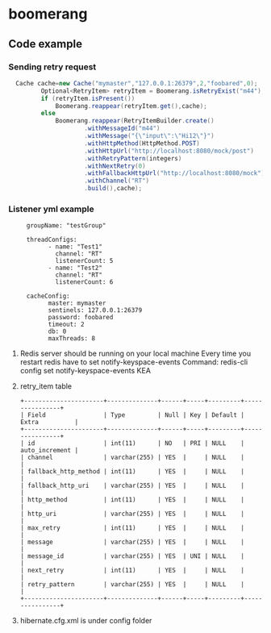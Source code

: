 # boomerang

## Code example

### Sending retry request   
   
   ```java 
     Cache cache=new Cache("mymaster","127.0.0.1:26379",2,"foobared",0);
            Optional<RetryItem> retryItem = Boomerang.isRetryExist("m44");
            if (retryItem.isPresent())
                Boomerang.reappear(retryItem.get(),cache);
            else
                Boomerang.reappear(RetryItemBuilder.create()
                        .withMessageId("m44")
                        .withMessage("{\"input\":\"Hi12\"}")
                        .withHttpMethod(HttpMethod.POST)
                        .withHttpUrl("http://localhost:8080/mock/post")
                        .withRetryPattern(integers)
                        .withNextRetry(0)
                        .withFallbackHttpUrl("http://localhost:8080/mock")
                        .withChannel("RT")
                        .build(),cache);
   ```
### Listener yml example
    
         groupName: "testGroup"
        
         threadConfigs:
               - name: "Test1"
                 channel: "RT"
                 listenerCount: 5
               - name: "Test2"
                 channel: "RT"
                 listenerCount: 6
        
         cacheConfig:
               master: mymaster
               sentinels: 127.0.0.1:26379
               password: foobared
               timeout: 2
               db: 0
               maxThreads: 8
                            

    
1. Redis server should be running on your local machine
   Every time you restart redis have to set notify-keyspace-events
   Command: redis-cli config set notify-keyspace-events KEA
   
2. retry_item table 
   
   ```
   +----------------------+--------------+------+-----+---------+----------------+
   | Field                | Type         | Null | Key | Default | Extra          |
   +----------------------+--------------+------+-----+---------+----------------+
   | id                   | int(11)      | NO   | PRI | NULL    | auto_increment |
   | channel              | varchar(255) | YES  |     | NULL    |                |
   | fallback_http_method | int(11)      | YES  |     | NULL    |                |
   | fallback_http_uri    | varchar(255) | YES  |     | NULL    |                |
   | http_method          | int(11)      | YES  |     | NULL    |                |
   | http_uri             | varchar(255) | YES  |     | NULL    |                |
   | max_retry            | int(11)      | YES  |     | NULL    |                |
   | message              | varchar(255) | YES  |     | NULL    |                |
   | message_id           | varchar(255) | YES  | UNI | NULL    |                |
   | next_retry           | int(11)      | YES  |     | NULL    |                |
   | retry_pattern        | varchar(255) | YES  |     | NULL    |                |
   +----------------------+--------------+------+-----+---------+----------------+
   ```
   
3. hibernate.cfg.xml is under config folder
   
